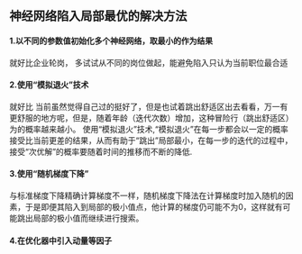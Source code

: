 ## 神经网络陷入局部最优的解决方法

#### 1.以不同的参数值初始化多个神经网络，取最小的作为结果

就好比企业轮岗， 多试试从不同的岗位做起，能避免陷入只认为当前职位最合适

#### 2.使用“模拟退火”技术

就好比 当前虽然觉得自己过的挺好了，但是也试着跳出舒适区出去看看，万一有更舒服的地方呢，但是，随着年龄（迭代次数）增加，这种冒险行（跳出舒适区）为的概率越来越小。
使用“模拟退火”技术,“模拟退火”在每一步都会以一定的概率接受比当前更差的结果，从而有助于“跳出”局部最小，在每一步的迭代的过程中，接受“次优解”的概率要随着时间的推移而不断的降低.

#### 3.使用“随机梯度下降”

与标准梯度下降精确计算梯度不一样，随机梯度下降法在计算梯度时加入随机的因素，于是即便其陷入到局部的极小值点，他计算的梯度仍可能不为0，这样就有可能跳出局部的极小值而继续进行搜索。

#### 4.在优化器中引入动量等因子